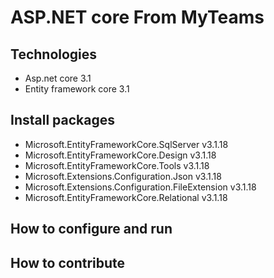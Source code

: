 # ASP.NET core From MyTeams
## Technologies
- Asp.net core 3.1
- Entity framework core 3.1
## Install packages
- Microsoft.EntityFrameworkCore.SqlServer v3.1.18
- Microsoft.EntityFrameworkCore.Design v3.1.18
- Microsoft.EntityFrameworkCore.Tools v3.1.18
- Microsoft.Extensions.Configuration.Json v3.1.18
- Microsoft.Extensions.Configuration.FileExtension v3.1.18
- Microsoft.EntityFrameworkCore.Relational v3.1.18
## How to configure and run
## How to contribute